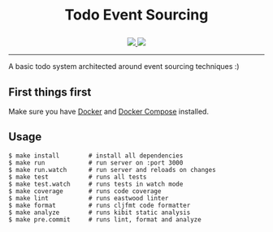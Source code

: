 <h1><p align="center">Todo Event Sourcing</p></h1>

<div align="center">
  <a href="https://travis-ci.org/patrickds/todo-eventsourcing.clojure">
    <img src="https://travis-ci.org/patrickds/todo-eventsourcing.clojure.svg?branch=master" />
  </a>
  <a href="https://codecov.io/gh/patrickds/todo-eventsourcing.clojure">
    <img src="https://codecov.io/gh/patrickds/todo-eventsourcing.clojure/branch/master/graph/badge.svg" />
  </a>
</div>

---

A basic todo system architected around event sourcing techniques :)

## First things first
Make sure you have [Docker](https://www.docker.com/) and [Docker Compose](https://docs.docker.com/compose/) installed.

## Usage

```
$ make install        # install all dependencies
$ make run            # run server on :port 3000
$ make run.watch      # run server and reloads on changes
$ make test           # runs all tests
$ make test.watch     # runs tests in watch mode
$ make coverage       # runs code coverage
$ make lint           # runs eastwood linter
$ make format         # runs cljfmt code formatter
$ make analyze        # runs kibit static analysis
$ make pre.commit     # runs lint, format and analyze
```
